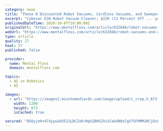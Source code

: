 ```yaml
---
category: news
title: "These 8 Discounted Robot Vacuums, Cordless Vacuums, and Sweepers Will Keep Your House Spotless"
excerpt: "Cybovac E30 Robot Vacuum Cleaner; $220 (11 Percent Off ... you fluent in the increasingly popular coding language for developing web applications. Artificial intelligence is more than a buzzword; it’s a career path with tons of demand."
publishedDateTime: 2020-10-07T18:00:00Z
originalUrl: "https://www.mentalfloss.com/article/632848/robot-vacuums-and-cordless-vacuums-sale-right-now"
webUrl: "https://www.mentalfloss.com/article/632848/robot-vacuums-and-cordless-vacuums-sale-right-now"
type: article
quality: 27
heat: 27
published: false

provider:
  name: Mental Floss
  domain: mentalfloss.com

topics:
  - AI in Robotics
  - AI

images:
  - url: "https://images2.minutemediacdn.com/image/upload/c_crop,h_673,w_1200,x_0,y_71/v1602078375/shape/mentalfloss/632848-kyvol-lead.jpg?itok=FrzUPN1z"
    width: 1200
    height: 673
    isCached: true

secured: "DSUyjeH+4lXyyw1H3512LDCZuKr0qX2BHSZXx1CaGdN8sCgX7GFHMM20CjOzLEyZ71K7iTtJNCctIfJfADcH94wMwqSzWoJ/IucTIFl0GmXLGAFJCIbJYAatyksVx/Hr1myMuKzG7HkoMpLphKMuFJTgvKMeKTqrdat41zsoE5K9ULyHSYs3UvoAT+SfktwtWojh3hn1sun/vJ79AOuVfROlcbaA+TM+N9EPLEoctKvuYijqVbLB8gnVcxUeukPPuW3YA/KcD6kBTaWvSfzxEPl6l5UjuZPGvXfeDt3yQJSAhc85HI294Bwfr5Po+1qvwbjGuSjdbx94Rw8NGyXrUGtbCC09YAROiAi7l29OsVs=;AibsbIANNW5RkhyO6E0APA=="
---
```


